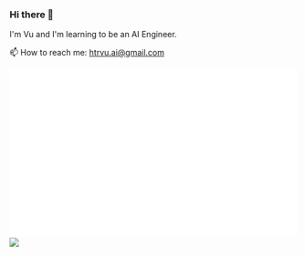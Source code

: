 ### Hi there 👋

I'm Vu and I'm learning to be an AI Engineer.

📫 How to reach me: htrvu.ai@gmail.com

![](https://raw.githubusercontent.com/htrvu/github-stats/master/generated/overview.svg#gh-light-mode-only)
![](https://raw.githubusercontent.com/username/github-stats/master/generated/languages.svg#gh-light-mode-only)

<!--
**htrvu/htrvu** is a ✨ _special_ ✨ repository because its `README.md` (this file) appears on your GitHub profile.

Here are some ideas to get you started:

- 🔭 I’m currently working on ...
- 🌱 I’m currently learning ...
- 👯 I’m looking to collaborate on ...
- 🤔 I’m looking for help with ...
- 💬 Ask me about ...
- 📫 How to reach me: ...
- 😄 Pronouns: ...
- ⚡ Fun fact: ...
-->
